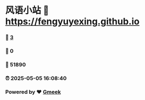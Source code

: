 # 风语小站 :link: https://fengyuyexing.github.io 
### :page_facing_up: [3](https://fengyuyexing.github.io/tag.html) 
### :speech_balloon: 0 
### :hibiscus: 51890 
### :alarm_clock: 2025-05-05 16:08:40 
### Powered by :heart: [Gmeek](https://github.com/Meekdai/Gmeek)

